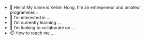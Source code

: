 - 👋 Hello! My name is Kelvin Hong. I'm an entrepeneur and amateur programmer...
- 👀 I’m interested in ...
- 🌱 I’m currently learning ...
- 💞️ I’m looking to collaborate on ...
- 📫 How to reach me ...

<!---
Kelvinhongjh/Kelvinhongjh is a ✨ special ✨ repository because its `README.md` (this file) appears on your GitHub profile.
You can click the Preview link to take a look at your changes.
--->
